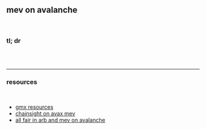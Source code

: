 ## mev on avalanche

<br>


### tl; dr

<br>



<br>



---

### resources

<br>

* [gmx resources](https://github.com/go-outside-labs/mev-toolkit/tree/main/MEV_by_chains/MEV_on_Arbitrum/gmx)
* [chainsight on avax mev](https://avax.chainsight.dev/)
* [all fair in arb and mev on avalanche](https://www.ddmckinnon.com/2022/11/27/all-is-fair-in-arb-and-mev-on-avalanche-c-chain/)

